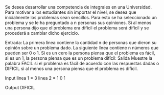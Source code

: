 Se desea desarrollar una competencia de integrales en una Universidad. Para motivar a los estudiantes sin importar el nivel, se desea que inicialmente los problemas sean sencillos. Para esto se ha seleccionado un problema y se le ha preguntado a n personas sus opiniones. Si al menos una persona dijo que el problema era difícil el problema será difícil y se procederá a cambiar dicho ejercicio.

Entrada: La primera línea contiene la cantidad n de personas que dieron su opinión sobre un problema dado. La siguiente línea contiene n números que pueden ser 0 o 1. Si es un cero la persona piensa que el problema es fácil, si es un 1, la persona piensa que es un problema difícil: Salida Muestre la palabra FACIL si el problema es fácil de acuerdo con las respuestas dadas o DIFICIL si al menos una persona piensa que el problema es difícil.

Input 
linea 1 = 3
linea 2 = 1 0 1             

Output
DIFICIL


